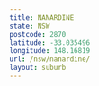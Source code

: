 ```yaml
---
title: NANARDINE
state: NSW
postcode: 2870
latitude: -33.035496
longitude: 148.16819
url: /nsw/nanardine/
layout: suburb
---
```

